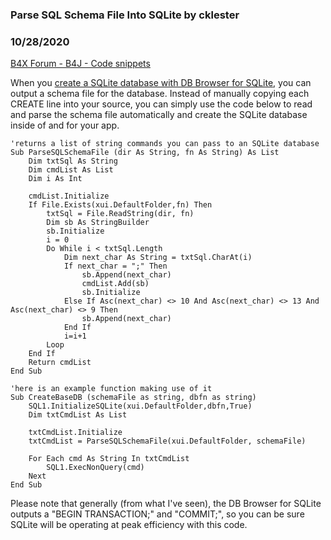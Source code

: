 ### Parse SQL Schema File Into SQLite by cklester
### 10/28/2020
[B4X Forum - B4J - Code snippets](https://www.b4x.com/android/forum/threads/123938/)

When you [create a SQLite database with DB Browser for SQLite](https://www.b4x.com/android/forum/threads/b4x-create-and-use-sqlite-databases-with-db-browser.92527/#content), you can output a schema file for the database. Instead of manually copying each CREATE line into your source, you can simply use the code below to read and parse the schema file automatically and create the SQLite database inside of and for your app.  
  

```B4X
'returns a list of string commands you can pass to an SQLite database  
Sub ParseSQLSchemaFile (dir As String, fn As String) As List  
    Dim txtSql As String  
    Dim cmdList As List  
    Dim i As Int  
  
    cmdList.Initialize  
    If File.Exists(xui.DefaultFolder,fn) Then  
        txtSql = File.ReadString(dir, fn)  
        Dim sb As StringBuilder  
        sb.Initialize  
        i = 0  
        Do While i < txtSql.Length  
            Dim next_char As String = txtSql.CharAt(i)  
            If next_char = ";" Then  
                sb.Append(next_char)  
                cmdList.Add(sb)  
                sb.Initialize  
            Else If Asc(next_char) <> 10 And Asc(next_char) <> 13 And Asc(next_char) <> 9 Then  
                sb.Append(next_char)  
            End If  
            i=i+1  
        Loop  
    End If  
    Return cmdList  
End Sub  
  
'here is an example function making use of it  
Sub CreateBaseDB (schemaFile as string, dbfn as string)  
    SQL1.InitializeSQLite(xui.DefaultFolder,dbfn,True)  
    Dim txtCmdList As List  
   
    txtCmdList.Initialize  
    txtCmdList = ParseSQLSchemaFile(xui.DefaultFolder, schemaFile)  
  
    For Each cmd As String In txtCmdList  
        SQL1.ExecNonQuery(cmd)  
    Next  
End Sub
```

  
  
Please note that generally (from what I've seen), the DB Browser for SQLite outputs a "BEGIN TRANSACTION;" and "COMMIT;", so you can be sure SQLite will be operating at peak efficiency with this code.